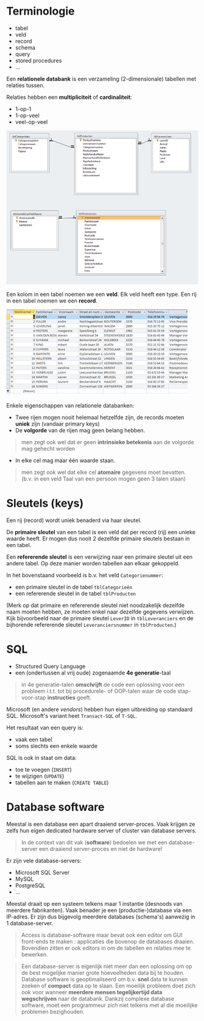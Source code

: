 # Terminologie

- tabel
- veld
- record
- schema
- query
- stored procedures
- ...

Een **relationele databank** is een verzameling (2-dimensionale) tabellen met
relaties tussen.

Relaties hebben een **multipliciteit** of **cardinaliteit**:

- 1-op-1
- 1-op-veel
- veel-op-veel
 
![Relaties](img/relaties.png)
 
Een kolom in een tabel noemen we een **veld**. Elk veld heeft een type.
Een rij in een tabel noemen we een **record**.

![tabel](img/tabel.png)

Enkele eigenschappen van relationele databanken:
- Twee rijen mogen nooit helemaal hetzelfde zijn, de records moeten **uniek** zijn
(vandaar primary keys)
- De **volgorde** van de rijen mag geen belang hebben.

> men zegt ook wel dat er geen **intrinsieke betekenis** aan de volgorde mag
gehecht worden

- In elke cel mag maar één waarde staan.

> men zegt ook wel dat elke cel **atomaire** gegevens moet bevatten. (b.v. in een
veld Taal van een persoon mogen geen 3 talen staan) 


# Sleutels (keys)

Een rij (record) wordt uniek benaderd via haar sleutel.

De **primaire sleutel** van een tabel is een veld dat per record (rij) een
unieke waarde heeft. Er mogen dus nooit 2 dezelfde primaire sleutels bestaan in
een tabel.

Een **refererende sleutel** is een verwijzing naar een primaire sleutel uit een
andere tabel. Op deze manier worden tabellen aan elkaar gekoppeld.

In het bovenstaand voorbeeld is b.v. het veld `Categorienummer`:

- een primaire sleutel in de tabel `tblCategorieën`
- een refererende sleutel in de tabel `tblProducten`

(Merk op dat primaire en refererende sleutel niet noodzakelijk dezelfde naam
moeten hebben, ze moeten enkel naar dezelfde gegevens verwijzen. Kijk
bijvoorbeeld naar de primaire sleutel `LeverID` in `tblLeveranciers` en de
bijhorende refererende sleutel `Leveranciersnummer` in `tblProducten`.)
 


# SQL 

- Structured Query Language
- een (ondertussen al vrij oude) zogenaamde **4e generatie**-taal

> in 4e generatie-talen **omschrijft** de code een oplossing voor een probleem 
 i.t.t. tot bij procedurele- of OOP-talen waar de code stap-voor-stap
**instructies** geeft.

Microsoft (en andere *vendors*) hebben hun eigen uitbreiding op standaard SQL.
Microsoft's variant heet `Transact-SQL` of `T-SQL`.

Het resultaat van een query is:

- vaak een tabel
- soms slechts een enkele waarde

SQL is ook in staat om data:

- toe te voegen (`INSERT`)
- te wijzigen (`UPDATE`) 
- tabellen aan te maken (`CREATE TABLE`)
 

# Database software

Meestal is een database een apart draaiend server-proces.
Vaak krijgen ze zelfs hun eigen dedicated hardware server of cluster
van database servers.

> In de context van dit vak (**software**) bedoelen we met een
database-server een draaiend server-proces en niet de hardware!

Er zijn vele database-servers:

- Microsoft SQL Server
- MySQL
- PostgreSQL
- ...

Meestal draait op een systeem telkens maar 1 instantie (desnoods van meerdere
fabrikanten). Vaak benader je een (productie-)database via een IP-adres.
Er zijn dus bijgevolg meerdere databases (schema's) aanwezig in 1 database-server.

> Access is database-software maar bevat ook een editor om GUI front-ends
te maken : applicaties die bovenop de databases draaien. Bovendien zitten er
ook editors in om de tabellen en relaties mee te bewerken.

> Een database-server is eigenlijk niet meer dan een oplossing om op de best
mogelijke manier grote hoeveelheden data bij te houden. Database software
is geoptimaliseerd om b.v. **snel** data te kunnen zoeken of **compact** data 
op te slaan.
Een moeilijk probleem doet zich ook voor wanneer **meerdere mensen tegelijkertijd
data wegschrijven** naar de databank.
Dankzij complexe database software, moet een programmeur zich niet telkens met
al die moeilijke problemen bezighouden.
